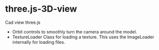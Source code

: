 # three.js-3D-view
Cad view three.js


* Orbit controls to smoothly turn the camera around the model.
* TextureLoader Class for loading a texture. This uses the ImageLoader internally for loading files.

